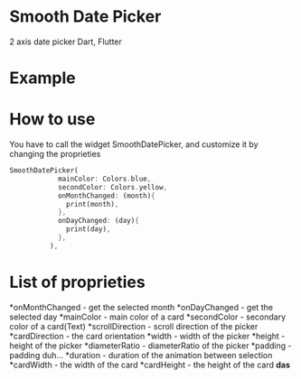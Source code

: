 # Smooth Date Picker
2 axis date picker Dart, Flutter

# Example



# How to use

You have to call the widget SmoothDatePicker, and customize it by changing the proprieties

```dart
SmoothDatePicker(
            mainColor: Colors.blue,
            secondColor: Colors.yellow,
            onMonthChanged: (month){
              print(month),
            },
            onDayChanged: (day){
              print(day),
            },
          ),
```
# List of proprieties

*onMonthChanged - get the selected month
*onDayChanged - get the selected day
*mainColor - main color of a card
*secondColor - secondary color of a card(Text)
*scrollDirection - scroll direction of the picker
*cardDirection - the card orientation
*width - width of the picker
*height - height of the picker
*diameterRatio - diameterRatio of the picker
*padding - padding duh...
*duration - duration of the animation between selection
*cardWidth - the width of the card
*cardHeight - the height of the card
**das**
